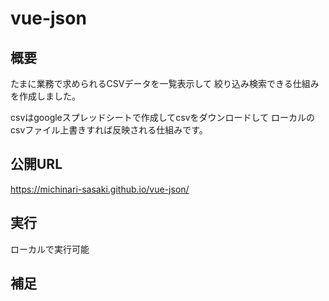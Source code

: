 # vue-json

## 概要
たまに業務で求められるCSVデータを一覧表示して
絞り込み検索できる仕組みを作成しました。

csvはgoogleスプレッドシートで作成してcsvをダウンロードして
ローカルのcsvファイル上書きすれば反映される仕組みです。

## 公開URL
https://michinari-sasaki.github.io/vue-json/

## 実行
ローカルで実行可能

## 補足

